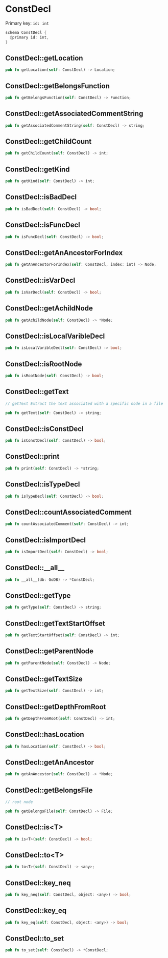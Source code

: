# ConstDecl

Primary key: `id: int`

```rust
schema ConstDecl {
  @primary id: int,
}
```
## ConstDecl::getLocation

```rust
pub fn getLocation(self: ConstDecl) -> Location;
```
## ConstDecl::getBelongsFunction

```rust
pub fn getBelongsFunction(self: ConstDecl) -> Function;
```
## ConstDecl::getAssociatedCommentString

```rust
pub fn getAssociatedCommentString(self: ConstDecl) -> string;
```
## ConstDecl::getChildCount

```rust
pub fn getChildCount(self: ConstDecl) -> int;
```
## ConstDecl::getKind

```rust
pub fn getKind(self: ConstDecl) -> int;
```
## ConstDecl::isBadDecl

```rust
pub fn isBadDecl(self: ConstDecl) -> bool;
```
## ConstDecl::isFuncDecl

```rust
pub fn isFuncDecl(self: ConstDecl) -> bool;
```
## ConstDecl::getAnAncestorForIndex

```rust
pub fn getAnAncestorForIndex(self: ConstDecl, index: int) -> Node;
```
## ConstDecl::isVarDecl

```rust
pub fn isVarDecl(self: ConstDecl) -> bool;
```
## ConstDecl::getAchildNode

```rust
pub fn getAchildNode(self: ConstDecl) -> *Node;
```
## ConstDecl::isLocalVaribleDecl

```rust
pub fn isLocalVaribleDecl(self: ConstDecl) -> bool;
```
## ConstDecl::isRootNode

```rust
pub fn isRootNode(self: ConstDecl) -> bool;
```
## ConstDecl::getText

```rust
// getText Extract the text associated with a specific node in a file
```
```rust
pub fn getText(self: ConstDecl) -> string;
```
## ConstDecl::isConstDecl

```rust
pub fn isConstDecl(self: ConstDecl) -> bool;
```
## ConstDecl::print

```rust
pub fn print(self: ConstDecl) -> *string;
```
## ConstDecl::isTypeDecl

```rust
pub fn isTypeDecl(self: ConstDecl) -> bool;
```
## ConstDecl::countAssociatedComment

```rust
pub fn countAssociatedComment(self: ConstDecl) -> int;
```
## ConstDecl::isImportDecl

```rust
pub fn isImportDecl(self: ConstDecl) -> bool;
```
## ConstDecl::\_\_all\_\_

```rust
pub fn __all__(db: GoDB) -> *ConstDecl;
```
## ConstDecl::getType

```rust
pub fn getType(self: ConstDecl) -> string;
```
## ConstDecl::getTextStartOffset

```rust
pub fn getTextStartOffset(self: ConstDecl) -> int;
```
## ConstDecl::getParentNode

```rust
pub fn getParentNode(self: ConstDecl) -> Node;
```
## ConstDecl::getTextSize

```rust
pub fn getTextSize(self: ConstDecl) -> int;
```
## ConstDecl::getDepthFromRoot

```rust
pub fn getDepthFromRoot(self: ConstDecl) -> int;
```
## ConstDecl::hasLocation

```rust
pub fn hasLocation(self: ConstDecl) -> bool;
```
## ConstDecl::getAnAncestor

```rust
pub fn getAnAncestor(self: ConstDecl) -> *Node;
```
## ConstDecl::getBelongsFile

```rust
// root node
```
```rust
pub fn getBelongsFile(self: ConstDecl) -> File;
```
## ConstDecl::is\<T\>

```rust
pub fn is<T>(self: ConstDecl) -> bool;
```
## ConstDecl::to\<T\>

```rust
pub fn to<T>(self: ConstDecl) -> <any>;
```
## ConstDecl::key\_neq

```rust
pub fn key_neq(self: ConstDecl, object: <any>) -> bool;
```
## ConstDecl::key\_eq

```rust
pub fn key_eq(self: ConstDecl, object: <any>) -> bool;
```
## ConstDecl::to\_set

```rust
pub fn to_set(self: ConstDecl) -> *ConstDecl;
```

